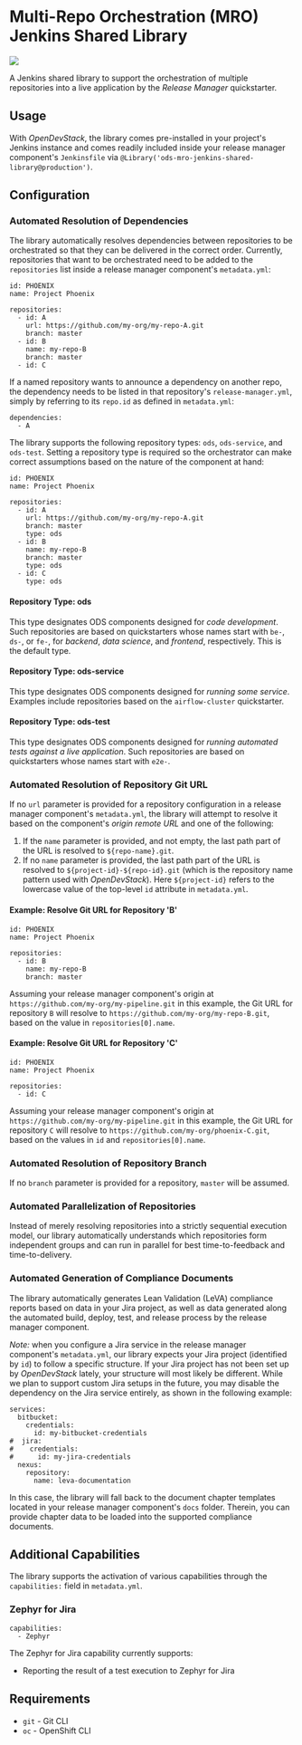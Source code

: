 # Multi-Repo Orchestration (MRO) Jenkins Shared Library

![](https://github.com/opendevstack/ods-mro-jenkins-shared-library/workflows/MRO%20Library%20Build/badge.svg?branch=master)

A Jenkins shared library to support the orchestration of multiple repositories into a live application by the *Release Manager* quickstarter.

## Usage

With *OpenDevStack*, the library comes pre-installed in your project's Jenkins instance and comes readily included inside your release manager component's `Jenkinsfile` via `@Library('ods-mro-jenkins-shared-library@production')`.

## Configuration

### Automated Resolution of Dependencies

The library automatically resolves dependencies between repositories to be orchestrated so that they can be delivered in the correct order. Currently, repositories that want to be orchestrated need to be added to the `repositories` list inside a release manager component's `metadata.yml`:

```
id: PHOENIX
name: Project Phoenix

repositories:
  - id: A
    url: https://github.com/my-org/my-repo-A.git
    branch: master
  - id: B
    name: my-repo-B
    branch: master
  - id: C
```

If a named repository wants to announce a dependency on another repo, the dependency needs to be listed in that repository's `release-manager.yml`, simply by referring to its `repo.id` as defined in `metadata.yml`:

```
dependencies:
  - A
```

The library supports the following repository types: `ods`, `ods-service`, and `ods-test`. Setting a repository type is required so the orchestrator can make correct assumptions based on the nature of the component at hand:

```
id: PHOENIX
name: Project Phoenix

repositories:
  - id: A
    url: https://github.com/my-org/my-repo-A.git
    branch: master
    type: ods
  - id: B
    name: my-repo-B
    branch: master
    type: ods
  - id: C
    type: ods
```

#### Repository Type: ods

This type designates ODS components designed for _code development_. Such repositories are based on quickstarters whose names start with `be-`, `ds-`, or `fe-`, for _backend_, _data science_, and _frontend_, respectively. This is the default type.

#### Repository Type: ods-service

This type designates ODS components designed for _running some service_. Examples include repositories based on the `airflow-cluster` quickstarter.

#### Repository Type: ods-test

This type designates ODS components designed for _running automated tests against a live application_. Such repositories are based on quickstarters whose names start with `e2e-`.

### Automated Resolution of Repository Git URL

If no `url` parameter is provided for a repository configuration in a release manager component's `metadata.yml`, the library will attempt to resolve it based on the component's *origin remote URL* and one of the following:

1) If the `name` parameter is provided, and not empty, the last path part of the URL is resolved to `${repo-name}.git`.
2) If no `name` parameter is provided, the last path part of the URL is resolved to `${project-id}-${repo-id}.git` (which is the repository name pattern used with *OpenDevStack*). Here `${project-id}` refers to the lowercase value of the top-level `id` attribute in `metadata.yml`.

#### Example: Resolve Git URL for Repository 'B'

```
id: PHOENIX
name: Project Phoenix

repositories:
  - id: B
    name: my-repo-B
    branch: master
```

Assuming your release manager component's origin at `https://github.com/my-org/my-pipeline.git` in this example, the Git URL for repository `B` will resolve to `https://github.com/my-org/my-repo-B.git`, based on the value in `repositories[0].name`.

#### Example: Resolve Git URL for Repository 'C'

```
id: PHOENIX
name: Project Phoenix

repositories:
  - id: C
```

Assuming your release manager component's origin at `https://github.com/my-org/my-pipeline.git` in this example, the Git URL for repository `C` will resolve to `https://github.com/my-org/phoenix-C.git`, based on the values in `id` and `repositories[0].name`.

### Automated Resolution of Repository Branch

If no `branch` parameter is provided for a repository, `master` will be assumed.

### Automated Parallelization of Repositories

Instead of merely resolving repositories into a strictly sequential execution model, our library automatically understands which repositories form independent groups and can run in parallel for best time-to-feedback and time-to-delivery.

### Automated Generation of Compliance Documents

The library automatically generates Lean Validation (LeVA) compliance reports based on data in your Jira project, as well as data generated along the automated build, deploy, test, and release process by the release manager component.

*Note:* when you configure a Jira service in the release manager component's `metadata.yml`, our library expects your Jira project (identified by `id`) to follow a specific structure. If your Jira project has not been set up by *OpenDevStack* lately, your structure will most likely be different. While we plan to support custom Jira setups in the future, you may disable the dependency on the Jira service entirely, as shown in the following example:

```
services:
  bitbucket:
    credentials:
      id: my-bitbucket-credentials
#  jira:
#    credentials:
#      id: my-jira-credentials
  nexus:
    repository:
      name: leva-documentation
```

In this case, the library will fall back to the document chapter templates located in your release manager component's `docs` folder. Therein, you can provide chapter data to be loaded into the supported compliance documents.

## Additional Capabilities

The library supports the activation of various capabilities through the `capabilities:` field in `metadata.yml`.

### Zephyr for Jira

```
capabilities:
  - Zephyr
```

The Zephyr for Jira capability currently supports:

- Reporting the result of a test execution to Zephyr for Jira

## Requirements

- `git` - Git CLI
- `oc` - OpenShift CLI
